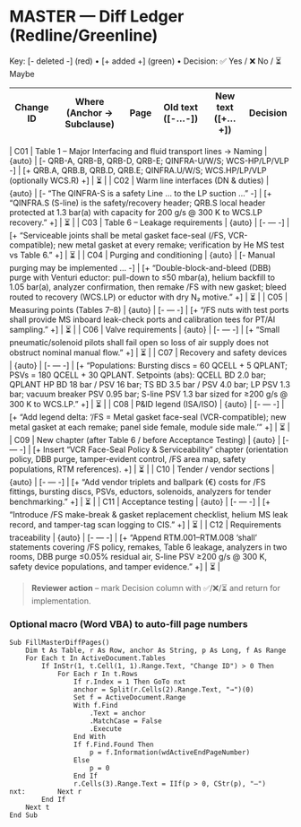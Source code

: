 # MASTER — Diff Ledger (Redline/Greenline)

Key: [- deleted -] (red) • [+ added +] (green) • Decision: ✅ Yes / ❌ No / ⏳ Maybe

| Change ID | Where (Anchor → Subclause) | Page | Old text ([-…-]) | New text ([+…+]) | Decision |
|---|---|---:|---|---|---|

| C01 | Table 1 – Major Interfacing and fluid transport lines → Naming | {auto} | [- QRB-A, QRB-B, QRB-D, QRB-E; QINFRA-U/W/S; WCS-HP/LP/VLP -] | [+ QRB.A, QRB.B, QRB.D, QRB.E; QINFRA.U/W/S; WCS.HP/LP/VLP (optionally WCS.R) +] | ⏳ |
| C02 | Warm line interfaces (DN & duties) | {auto} | [- “The QINFRA-S is a safety Line … to the LP suction …” -] | [+ “QINFRA.S (S-line) is the safety/recovery header; QRB.S local header protected at 1.3 bar(a) with capacity for 200 g/s @ 300 K to WCS.LP recovery.” +] | ⏳ |
| C03 | Table 6 – Leakage requirements | {auto} | [- — -] | [+ “Serviceable joints shall be metal gasket face-seal (/FS, VCR-compatible); new metal gasket at every remake; verification by He MS test vs Table 6.” +] | ⏳ |
| C04 | Purging and conditioning | {auto} | [- Manual purging may be implemented … -] | [+ “Double-block-and-bleed (DBB) purge with Venturi eductor: pull-down to ≤50 mbar(a), helium backfill to 1.05 bar(a), analyzer confirmation, then remake /FS with new gasket; bleed routed to recovery (WCS.LP) or eductor with dry N₂ motive.” +] | ⏳ |
| C05 | Measuring points (Tables 7–8) | {auto} | [- — -] | [+ “/FS nuts with test ports shall provide MS inboard leak-check ports and calibration tees for PT/AI sampling.” +] | ⏳ |
| C06 | Valve requirements | {auto} | [- — -] | [+ “Small pneumatic/solenoid pilots shall fail open so loss of air supply does not obstruct nominal manual flow.” +] | ⏳ |
| C07 | Recovery and safety devices | {auto} | [- — -] | [+ “Populations: Bursting discs = 60 QCELL + 5 QPLANT; PSVs = 180 QCELL + 30 QPLANT. Setpoints (abs): QCELL BD 2.0 bar; QPLANT HP BD 18 bar / PSV 16 bar; TS BD 3.5 bar / PSV 4.0 bar; LP PSV 1.3 bar; vacuum breaker PSV 0.95 bar; S-line PSV 1.3 bar sized for ≥200 g/s @ 300 K to WCS.LP.” +] | ⏳ |
| C08 | P&ID legend (ISA/ISO) | {auto} | [- — -] | [+ “Add legend delta: ‘/FS = Metal gasket face-seal (VCR-compatible); new metal gasket at each remake; panel side female, module side male.’” +] | ⏳ |
| C09 | New chapter (after Table 6 / before Acceptance Testing) | {auto} | [- — -] | [+ Insert “VCR Face-Seal Policy & Serviceability” chapter (orientation policy, DBB purge, tamper-evident control, /FS area map, safety populations, RTM references). +] | ⏳ |
| C10 | Tender / vendor sections | {auto} | [- — -] | [+ “Add vendor triplets and ballpark (€) costs for /FS fittings, bursting discs, PSVs, eductors, solenoids, analyzers for tender benchmarking.” +] | ⏳ |
| C11 | Acceptance testing | {auto} | [- — -] | [+ “Introduce /FS make-break & gasket replacement checklist, helium MS leak record, and tamper-tag scan logging to CIS.” +] | ⏳ |
| C12 | Requirements traceability | {auto} | [- — -] | [+ “Append RTM.001–RTM.008 ‘shall’ statements covering /FS policy, remakes, Table 6 leakage, analyzers in two rooms, DBB purge ≤0.05% residual air, S-line PSV ≥200 g/s @ 300 K, safety device populations, and tamper evidence.” +] | ⏳ |

> **Reviewer action** – mark Decision column with ✅/❌/⏳ and return for implementation.

### Optional macro (Word VBA) to auto-fill page numbers

```vba
Sub FillMasterDiffPages()
    Dim t As Table, r As Row, anchor As String, p As Long, f As Range
    For Each t In ActiveDocument.Tables
        If InStr(1, t.Cell(1, 1).Range.Text, "Change ID") > 0 Then
            For Each r In t.Rows
                If r.Index = 1 Then GoTo nxt
                anchor = Split(r.Cells(2).Range.Text, "→")(0)
                Set f = ActiveDocument.Range
                With f.Find
                    .Text = anchor
                    .MatchCase = False
                    .Execute
                End With
                If f.Find.Found Then
                    p = f.Information(wdActiveEndPageNumber)
                Else
                    p = 0
                End If
                r.Cells(3).Range.Text = IIf(p > 0, CStr(p), "—")
nxt:        Next r
        End If
    Next t
End Sub
```

